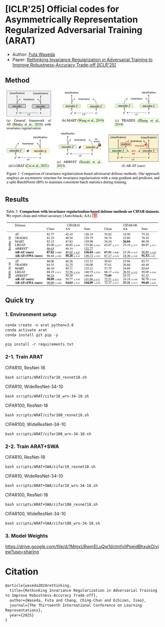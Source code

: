 # [ICLR'25] Official codes for Asymmetrically Representation Regularized Adversarial Training (ARAT)
- Author: [Futa Waseda](https://futa-waseda.netlify.app/)
- Paper: [Rethinking Invariance Regularization in Adversarial Training to Improve Robustness-Accuracy Trade-off [ICLR'25]](https://arxiv.org/abs/2402.14648)

## Method
<!-- pdf -->
![ARAT](https://github.com/futakw/AR-AT/blob/main/assets/method_fig.png)

## Results
<!-- pdf -->
![ARAT](https://github.com/futakw/AR-AT/blob/main/assets/result_fig.png)

## Quick try
### 1. Environment setup
```
conda create -n arat python=3.8
conda activate arat
conda install git pip -y
```

```
pip install -r requirements.txt
```

### 2-1. Train ARAT
CIFAR10, ResNet-18
```
bash scripts/ARAT/cifar10_resnet18.sh
```
CIFAR10, WideResNet-34-10
```
bash scripts/ARAT/cifar10_wrn-34-10.sh
```
CIFAR100, ResNet-18
```
bash scripts/ARAT/cifar100_resnet18.sh
```
CIFAR100, WideResNet-34-10
```
bash scripts/ARAT/cifar100_wrn-34-10.sh
```

### 2-2. Train ARAT+SWA
CIFAR10, ResNet-18
```
bash scripts/ARAT+SWA/cifar10_resnet18.sh
```
CIFAR10, WideResNet-34-10
```
bash scripts/ARAT+SWA/cifar10_wrn-34-10.sh
```
CIFAR100, ResNet-18
```
bash scripts/ARAT+SWA/cifar100_resnet18.sh
```
CIFAR100, WideResNet-34-10
```
bash scripts/ARAT+SWA/cifar100_wrn-34-10.sh
```

### 3. Model Weights
https://drive.google.com/file/d/1MmxURwmELuQw1dctmfvilPpejdBhxukO/view?usp=sharing

# Citation
```
@article{waseda2024rethinking,
  title={Rethinking Invariance Regularization in Adversarial Training to Improve Robustness-Accuracy Trade-off},
  author={Waseda, Futa and Chang, Ching-Chun and Echizen, Isao},
  journal={The Thirteenth International Conference on Learning Representations},
  year={2025}
}
```

